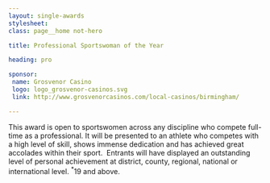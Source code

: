 ```yaml
---
layout: single-awards
stylesheet:
class: page__home not-hero

title: Professional Sportswoman of the Year

heading: pro

sponsor:
 name: Grosvenor Casino
 logo: logo_grosvenor-casinos.svg
 link: http://www.grosvenorcasinos.com/local-casinos/birmingham/

---
```


This award is open to sportswomen across any discipline who compete full-time as a professional. It will be presented to an athlete who competes with a high level of skill, shows immense dedication and has achieved great accolades within their sport.  Entrants will have displayed an outstanding level of personal achievement at district, county, regional, national or international level. <sup>*</sup>19 and above.

